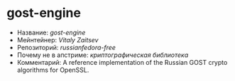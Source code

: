 gost-engine
================
 * Название:			*gost-engine*
 * Мейнтейнер:			*Vitaly Zaitsev*
 * Репозиторий:			*russianfedora-free*
 * Почему не в апстриме:	*криптографическая библиотека*
 * Комментарий:			A reference implementation of the Russian GOST crypto algorithms for OpenSSL.
